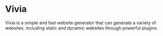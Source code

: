 # Vivia
Vivia is a simple and fast website generator that can generate a variety of websites, including static and dynamic websites through powerful plugins.
